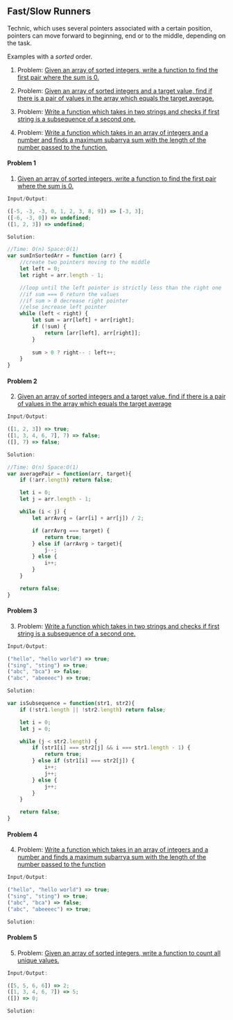 ## Fast/Slow Runners

Technic, which uses several pointers associated with a certain position, pointers can move forward to beginning, end or to the middle, depending on the task.

Examples with a *sorted* order.

1. Problem: [Given an array of sorted integers, write a function to find the first pair where the sum is 0.](#problem-1)

2. Problem: [Given an array of sorted integers and a target value, find if there is a pair of values in the array which equals the target average.](#problem-2)

3. Problem: [Write a function which takes in two strings and checks if first string is a subsequence of a second one.](#problem-3)

4. Problem: [Write a function which takes in an array of integers and a number and finds a maximum subarrya sum with the length of the number passed to the function.](#problem-4)

#### Problem 1

1. [Given an array of sorted integers, write a function to find the first pair where the sum is 0.](./fc_sumInSortedArray.js)
   
```javascript
Input/Output:

([-5, -3, -3, 0, 1, 2, 3, 8, 9]) => [-3, 3];
([-6, -3, 0]) => undefined;
([1, 2, 3]) => undefined;
```

```javascript
Solution:

//Time: O(n) Space:O(1)
var sumInSortedArr = function (arr) {
    //create two pointers moving to the middle
    let left = 0;
    let right = arr.length - 1;

    //loop until the left pointer is strictly less than the right one
    //if sum === 0 return the values
    //if sum > 0 decrease right pointer
    //else increase left pointer
    while (left < right) {
        let sum = arr[left] + arr[right];
        if (!sum) {
            return [arr[left], arr[right]];
        } 
        
        sum > 0 ? right-- : left++;
    }
}
```

#### Problem 2

2. [Given an array of sorted integers and a target value, find if there is a pair of values in the array which equals the target average](./fsRun_averagePair)

```javascript
Input/Output:

([1, 2, 3]) => true;
([1, 3, 4, 6, 7], 7) => false;
([], 7) => false;
```

```javascript
Solution:

//Time: O(n) Space:O(1)
var averagePair = function(arr, target){
    if (!arr.length) return false;

    let i = 0;
    let j = arr.length - 1;

    while (i < j) {
        let arrAvrg = (arr[i] + arr[j]) / 2;

        if (arrAvrg === target) {
            return true;
        } else if (arrAvrg > target){
            j--;
        } else {
            i++;
        }
    }

    return false;
}
```

#### Problem 3

3. Problem: [Write a function which takes in two strings and checks if first string is a subsequence of a second one.](./fsRun_isSubsequence.js)

```javascript
Input/Output:

("hello", "hello world") => true;
("sing", "sting") => true;
("abc", "bca") => false;
("abc", "abeeeec") => true;
```

```javascript
Solution:

var isSubsequence = function(str1, str2){
    if (!str1.length || !str2.length) return false;

    let i = 0;
    let j = 0;

    while (j < str2.length) {
        if (str1[i] === str2[j] && i === str1.length - 1) {
            return true;
        } else if (str1[i] === str2[j]) {
            i++;
            j++;
        } else {
            j++;
        }
    }

    return false;
}

```

#### Problem 4

4. Problem: [Write a function which takes in an array of integers and a number and finds a maximum subarrya sum with the length of the number passed to the function](./)

```javascript
Input/Output:

("hello", "hello world") => true;
("sing", "sting") => true;
("abc", "bca") => false;
("abc", "abeeeec") => true;
```

```javascript
Solution:

```

#### Problem 5
5. Problem: [Given an array of sorted integers, write a function to count all unique values.](./fc_uniqueValsInSortedArray.js)
   
```javascript
Input/Output:

([5, 5, 6, 6]) => 2;
([1, 3, 4, 6, 7]) => 5;
([]) => 0;
```

```javascript
Solution:
```
